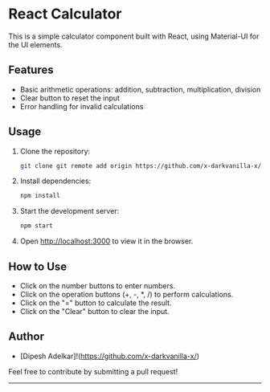 # React Calculator

This is a simple calculator component built with React, using Material-UI for the UI elements.

## Features

- Basic arithmetic operations: addition, subtraction, multiplication, division
- Clear button to reset the input
- Error handling for invalid calculations

## Usage

1. Clone the repository:

   ```bash
   git clone git remote add origin https://github.com/x-darkvanilla-x/CODSOFT_CALCULATOR.git
   ```

2. Install dependencies:

   ```bash
   npm install
   ```

3. Start the development server:

   ```bash
   npm start
   ```

4. Open [http://localhost:3000](http://localhost:3000) to view it in the browser.

## How to Use

- Click on the number buttons to enter numbers.
- Click on the operation buttons (+, -, *, /) to perform calculations.
- Click on the "=" button to calculate the result.
- Click on the "Clear" button to clear the input.

## Author

- [Dipesh Adelkar]!(https://github.com/x-darkvanilla-x/)

Feel free to contribute by submitting a pull request!

---
